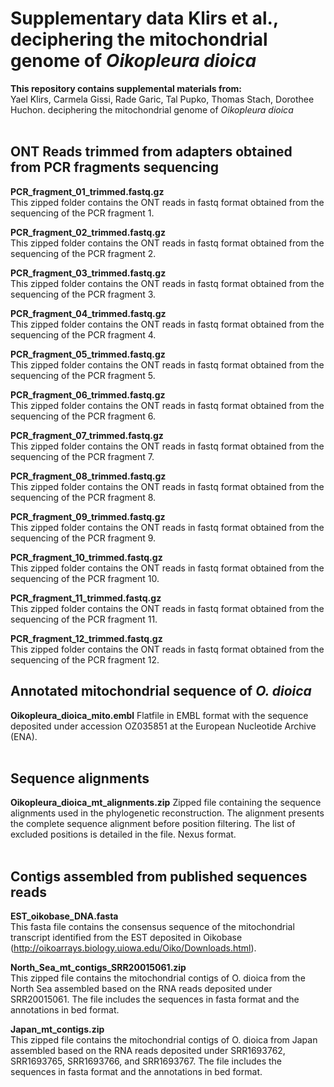 # Supplementary data Klirs et al., deciphering the mitochondrial genome of *Oikopleura dioica*


**This repository contains supplemental materials from:**  
Yael Klirs, Carmela Gissi, Rade Garic, Tal Pupko, Thomas Stach, Dorothee Huchon. deciphering the mitochondrial genome of *Oikopleura dioica*
<br><br>  

## ONT Reads trimmed from adapters obtained from PCR fragments sequencing

**PCR_fragment_01_trimmed.fastq.gz**  
This zipped folder contains the ONT reads in fastq format obtained from the sequencing of the PCR fragment 1.

**PCR_fragment_02_trimmed.fastq.gz**  
This zipped folder contains the ONT reads in fastq format obtained from the sequencing of the PCR fragment 2.

**PCR_fragment_03_trimmed.fastq.gz**  
This zipped folder contains the ONT reads in fastq format obtained from the sequencing of the PCR fragment 3.

**PCR_fragment_04_trimmed.fastq.gz**  
This zipped folder contains the ONT reads in fastq format obtained from the sequencing of the PCR fragment 4.

**PCR_fragment_05_trimmed.fastq.gz**  
This zipped folder contains the ONT reads in fastq format obtained from the sequencing of the PCR fragment 5.

**PCR_fragment_06_trimmed.fastq.gz**  
This zipped folder contains the ONT reads in fastq format obtained from the sequencing of the PCR fragment 6.

**PCR_fragment_07_trimmed.fastq.gz**  
This zipped folder contains the ONT reads in fastq format obtained from the sequencing of the PCR fragment 7.

**PCR_fragment_08_trimmed.fastq.gz**  
This zipped folder contains the ONT reads in fastq format obtained from the sequencing of the PCR fragment 8.

**PCR_fragment_09_trimmed.fastq.gz**  
This zipped folder contains the ONT reads in fastq format obtained from the sequencing of the PCR fragment 9.

**PCR_fragment_10_trimmed.fastq.gz**  
This zipped folder contains the ONT reads in fastq format obtained from the sequencing of the PCR fragment 10.

**PCR_fragment_11_trimmed.fastq.gz**  
This zipped folder contains the ONT reads in fastq format obtained from the sequencing of the PCR fragment 11.

**PCR_fragment_12_trimmed.fastq.gz**  
This zipped folder contains the ONT reads in fastq format obtained from the sequencing of the PCR fragment 12.
<br><be>

## Annotated mitochondrial sequence of <i>O. dioica</i>

**Oikopleura_dioica_mito.embl**
Flatfile in EMBL format with the sequence deposited under accession OZ035851 at the European Nucleotide Archive (ENA).
<br><br>

## Sequence alignments

**Oikopleura_dioica_mt_alignments.zip**
Zipped file containing the sequence alignments used in the phylogenetic reconstruction. The alignment presents the complete sequence alignment before position filtering. The list of excluded positions is detailed in the file. Nexus format. 
<br><br>


## Contigs assembled from published sequences reads

**EST_oikobase_DNA.fasta**  
This fasta file contains the consensus sequence of the mitochondrial transcript identified from the EST deposited in Oikobase (http://oikoarrays.biology.uiowa.edu/Oiko/Downloads.html).

**North_Sea_mt_contigs_SRR20015061.zip**  
This zipped file contains the mitochondrial contigs of O. dioica from the North Sea assembled based on the RNA reads deposited under SRR20015061. The file includes the sequences in fasta format and the annotations in bed format.

**Japan_mt_contigs.zip**  
This zipped file contains the mitochondrial contigs of O. dioica from Japan assembled based on the RNA reads deposited under SRR1693762, SRR1693765, SRR1693766, and SRR1693767. The file includes the sequences in fasta format and the annotations in bed format.
<br><br>



